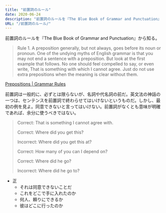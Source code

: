 ```yaml
---
title: "前置詞のルール"
date: 2020-06-24
description: "前置詞のルールを『The Blue Book of Grammar and Punctuation』から知る。"
URL: "/前置詞のルール/"
---
```


前置詞のルールを『The Blue Book of Grammar and Punctuation』から知る。<!--more-->

> Rule 1. A preposition generally, but not always, goes before its noun or pronoun. One of the undying myths of English grammar is that you may not end a sentence with a preposition. But look at the first example that follows. No one should feel compelled to say, or even write, That is something with which I cannot agree. Just do not use extra prepositions when the meaning is clear without them.

[Prepositions | Grammar Rules](https://www.grammarbook.com/grammar/probPrep.asp)

前置詞は一般的に、必ずとは限らないが、名詞や代名詞の前だ。英文法の神話の一つは、センテンスを前置詞で終わらせてはいけないというものだ。しかし、最初の例を見よ。同意できないと言ってはいけない。前置詞がなくとも意味が明確であれば、余分に使うべきではない。

> Correct: That is something I cannot agree with.  
> 
> Correct: Where did you get this?  
>
>Incorrect: Where did you get this at?  
>
>Correct: How many of you can I depend on?  
>
>Correct: Where did he go?  
>
>Incorrect: Where did he go to?  

* 正  
    * それは同意できないことだ  
    * これをどこで手に入れたのか  
    * 何人、頼りにできるか  
    * 彼はどこに行ったのか  